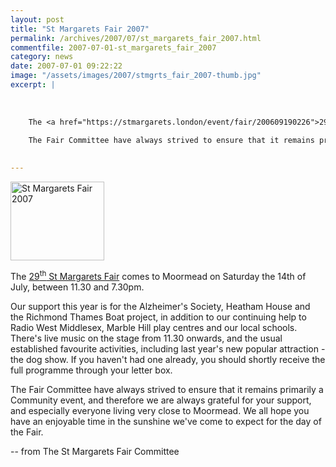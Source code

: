 ```yaml
---
layout: post
title: "St Margarets Fair 2007"
permalink: /archives/2007/07/st_margarets_fair_2007.html
commentfile: 2007-07-01-st_margarets_fair_2007
category: news
date: 2007-07-01 09:22:22
image: "/assets/images/2007/stmgrts_fair_2007-thumb.jpg"
excerpt: |
    
    
    
    The <a href="https://stmargarets.london/event/fair/200609190226">29<sup>th</sup> St Margarets Fair</a> comes to Moormead on Saturday the 14th of July, between 11.30 and 7.30pm.
    
    The Fair Committee have always strived to ensure that it remains primarily a Community event, and therefore we are always grateful for your support, and especially everyone living very close to Moormead. We all hope you have an enjoyable time in the sunshine we've come to expect for the day of the Fair.
    

---
```


<a href="/assets/images/2007/stmgrts_fair_2007.jpg"><img src="/assets/images/2007/stmgrts_fair_2007-thumb.jpg" width="150" height="126" alt="St Margarets Fair 2007" class="right" /></a>

The [29<sup>th</sup> St Margarets Fair](/event/fair/200609190226) comes to Moormead on Saturday the 14th of July, between 11.30 and 7.30pm.

Our support this year is for the Alzheimer's Society, Heatham House and the Richmond Thames Boat project, in addition to our continuing help to Radio West Middlesex, Marble Hill play centres and our local schools. There's live music on the stage from 11.30 onwards, and the usual established favourite activities, including last year's new popular attraction - the dog show. If you haven't had one already, you should shortly receive the full programme through your letter box.

The Fair Committee have always strived to ensure that it remains primarily a Community event, and therefore we are always grateful for your support, and especially everyone living very close to Moormead. We all hope you have an enjoyable time in the sunshine we've come to expect for the day of the Fair.

-- from The St Margarets Fair Committee

